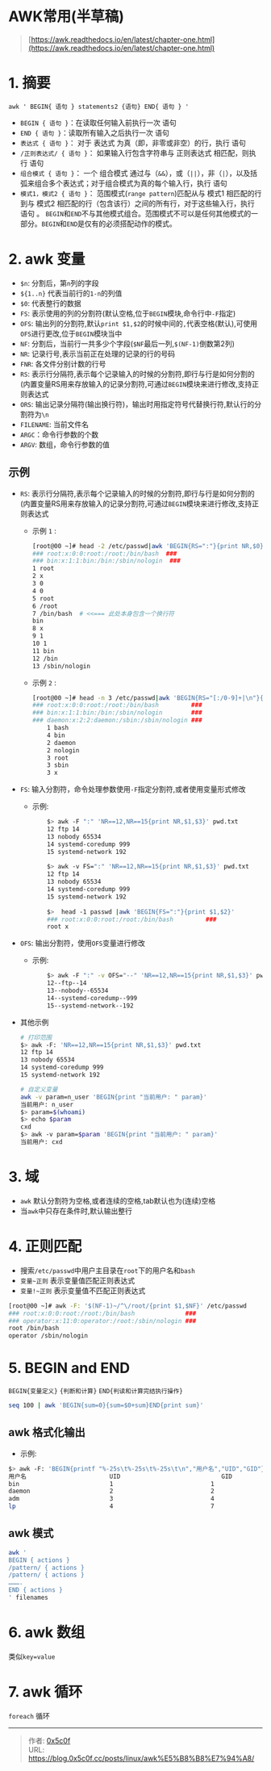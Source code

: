 # AWK常用(半草稿)


>[https://awk.readthedocs.io/en/latest/chapter-one.html](https://awk.readthedocs.io/en/latest/chapter-one.html)

# 1. 摘要 
`awk ' BEGIN{ 语句 } statements2 {语句} END{ 语句 } '`
- `BEGIN { 语句 }`：在读取任何输入前执行一次 语句 
- `END { 语句 }`：读取所有输入之后执行一次 语句  
- `表达式 { 语句 }`： 对于 表达式 为真（即，非零或非空）的行，执行 语句  
- `/正则表达式/ { 语句 }`： 如果输入行包含字符串与 正则表达式 相匹配，则执行 语句  
- `组合模式 { 语句 }`： 一个 组合模式 通过与（`&&`），或（`||`），非（`|`），以及括弧来组合多个表达式；对于组合模式为真的每个输入行，执行 语句  
- `模式1，模式2 { 语句 }`：  范围模式(`range pattern`)匹配从与 模式1 相匹配的行到与 模式2 相匹配的行（包含该行）之间的所有行，对于这些输入行，执行 语句 。 `BEGIN`和`END`不与其他模式组合。范围模式不可以是任何其他模式的一部分。`BEGIN`和`END`是仅有的必须搭配动作的模式。  


# 2. awk 变量
- `$n`: 分割后，第`n`列的字段   
- `${1..n}` 代表当前行的`1-n`的列值 
- `$0`: 代表整行的数据  
- `FS`: 表示使用的列的分割符(默认空格,位于`BEGIN`模块,命令行中`-F`指定)  
- `OFS`: 输出列的分割符,默认`print $1,$2`的时候中间的`,`代表空格(默认),可使用`OFS`进行更改,位于`BEGIN`模块当中 
- `NF`: 分割后，当前行一共多少个字段(`$NF`最后一列,`$(NF-1)`倒数第2列)  
- `NR`: 记录行号,表示当前正在处理的记录的行的号码  
- `FNR`: 各文件分别计数的行号 
- `RS`: 表示行分隔符,表示每个记录输入的时候的分割符,即行与行是如何分割的(内置变量RS用来存放输入的记录分割符,可通过`BEGIN`模块来进行修改,支持正则表达式  
- `ORS`: 输出记录分隔符(输出换行符)，输出时用指定符号代替换行符,默认行的分割符为`\n`  
- `FILENAME`: 当前文件名 
- `ARGC`：命令行参数的个数
- `ARGV`: 数组，命令行参数的值 

## 示例 
- `RS`: 表示行分隔符,表示每个记录输入的时候的分割符,即行与行是如何分割的(内置变量RS用来存放输入的记录分割符,可通过`BEGIN`模块来进行修改,支持正则表达式  
    - 示例 `1` : 
        ```bash
        [root@00 ~]# head -2 /etc/passwd|awk 'BEGIN{RS=":"}{print NR,$0}'
        ### root:x:0:0:root:/root:/bin/bash  ###
        ### bin:x:1:1:bin:/bin:/sbin/nologin  ###
        1 root
        2 x
        3 0
        4 0
        5 root
        6 /root
        7 /bin/bash  # <<=== 此处本身包含一个换行符
        bin
        8 x
        9 1
        10 1
        11 bin
        12 /bin
        13 /sbin/nologin
        ```
    - 示例 `2` : 
        ```bash
        [root@00 ~]# head -n 3 /etc/passwd|awk 'BEGIN{RS="[:/0-9]+|\n"}{print $0}' |sort|uniq -c
        ### root:x:0:0:root:/root:/bin/bash         ###
        ### bin:x:1:1:bin:/bin:/sbin/nologin        ###
        ### daemon:x:2:2:daemon:/sbin:/sbin/nologin ###
            1 bash
            4 bin
            2 daemon
            2 nologin
            3 root
            3 sbin
            3 x
        ```

- `FS`: 输入分割符，命令处理参数使用`-F`指定分割符,或者使用变量形式修改
    - 示例: 
        ```bash
            $> awk -F ":" 'NR==12,NR==15{print NR,$1,$3}' pwd.txt 
            12 ftp 14
            13 nobody 65534
            14 systemd-coredump 999
            15 systemd-network 192
            
            $> awk -v FS=":" 'NR==12,NR==15{print NR,$1,$3}' pwd.txt 
            12 ftp 14
            13 nobody 65534
            14 systemd-coredump 999
            15 systemd-network 192
            
            $>  head -1 passwd |awk 'BEGIN{FS=":"}{print $1,$2}'
            ### root:x:0:0:root:/root:/bin/bash         ###
            root x
        ```

- `OFS`: 输出分割符，使用`OFS`变量进行修改 
    - 示例: 
        ```bash
            $> awk -F ":" -v OFS="--" 'NR==12,NR==15{print NR,$1,$3}' pwd.txt 
            12--ftp--14
            13--nobody--65534
            14--systemd-coredump--999
            15--systemd-network--192
        ```
- 其他示例 
    ```bash
    # 打印范围 
    $> awk -F: 'NR==12,NR==15{print NR,$1,$3}' pwd.txt 
    12 ftp 14
    13 nobody 65534
    14 systemd-coredump 999
    15 systemd-network 192

    # 自定义变量 
    awk -v param=n_user 'BEGIN{print "当前用户: " param}'
    当前用户: n_user
    $> param=$(whoami)
    $> echo $param
    cxd
    $> awk -v param=$param 'BEGIN{print "当前用户: " param}'
    当前用户: cxd
    ```

# 3. 域 
- `awk` 默认分割符为空格,或者连续的空格,tab默认也为(连续)空格  
- 当`awk`中只存在条件时,默认输出整行  

# 4. 正则匹配  
- 搜索`/etc/passwd`中用户主目录在`root`下的用户名和`bash`   
- `变量~正则`  表示变量值匹配正则表达式  
- `变量!~正则` 表示变量值不匹配正则表达式    


```bash
[root@00 ~]# awk -F: '$(NF-1)~/^\/root/{print $1,$NF}' /etc/passwd  
### root:x:0:0:root:/root:/bin/bash              ###
### operator:x:11:0:operator:/root:/sbin/nologin ###
root /bin/bash
operator /sbin/nologin

```

# 5. BEGIN and END 
`BEGIN{变量定义}` `{判断和计算}` `END{判读和计算完结执行操作}`  
```bash
seq 100 | awk 'BEGIN{sum=0}{sum=$0+sum}END{print sum}'
```
## awk 格式化输出 
- 示例: 
```bash
$> awk -F: 'BEGIN{printf "%-25s\t%-25s\t%-25s\t\n","用户名","UID","GID"}NR==2,NR==5{printf "%-25s\t%-25s\t%-25s\n",$1,$3,$4}' pwd.txt 
用户名                       UID                       	 GID                      	
bin                      	1                        	1                        
daemon                   	2                        	2                        
adm                      	3                        	4                        
lp                       	4                        	7  
```

## awk 模式 
```bash
awk '
BEGIN { actions } 
/pattern/ { actions }
/pattern/ { actions }
……….
END { actions } 
' filenames 
```

# 6. awk 数组
类似`key=value` 


# 7. awk 循环 
`foreach` 循环 


---

> 作者: [0x5c0f](https://blog.0x5c0f.cc)  
> URL: https://blog.0x5c0f.cc/posts/linux/awk%E5%B8%B8%E7%94%A8/  

